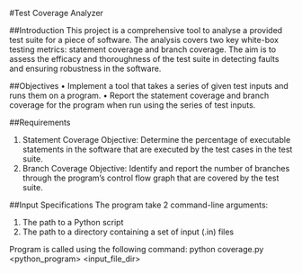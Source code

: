 #Test Coverage Analyzer

##Introduction
This project is a comprehensive tool to analyse a provided test suite for
a piece of software. The analysis covers two key white-box testing metrics: statement coverage
and branch coverage. The aim is to assess the efficacy and thoroughness of the test suite in detecting
faults and ensuring robustness in the software.

##Objectives
• Implement a tool that takes a series of given test inputs and runs them on a program.
• Report the statement coverage and branch coverage for the program when run using the series
of test inputs.

##Requirements
1. Statement Coverage
Objective: Determine the percentage of executable statements in the software that are executed by
the test cases in the test suite.
2. Branch Coverage
Objective: Identify and report the number of branches through the program’s control flow graph that
are covered by the test suite.

##Input Specifications
The program take 2 command-line arguments:
1. The path to a Python script
2. The path to a directory containing a set of input (.in) files

Program is called using the following command:
python coverage.py <python_program> <input_file_dir>
